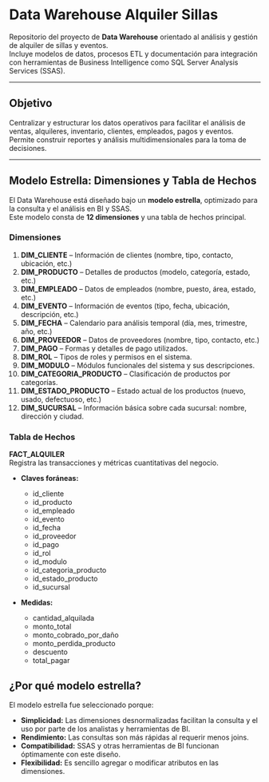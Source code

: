 # Data Warehouse Alquiler Sillas

Repositorio del proyecto de **Data Warehouse** orientado al análisis y gestión de alquiler de sillas y eventos.  
Incluye modelos de datos, procesos ETL y documentación para integración con herramientas de Business Intelligence como SQL Server Analysis Services (SSAS).

---

## Objetivo

Centralizar y estructurar los datos operativos para facilitar el análisis de ventas, alquileres, inventario, clientes, empleados, pagos y eventos.  
Permite construir reportes y análisis multidimensionales para la toma de decisiones.

---

## Modelo Estrella: Dimensiones y Tabla de Hechos

El Data Warehouse está diseñado bajo un **modelo estrella**, optimizado para la consulta y el análisis en BI y SSAS.  
Este modelo consta de **12 dimensiones** y una tabla de hechos principal.

### Dimensiones

1. **DIM_CLIENTE** – Información de clientes (nombre, tipo, contacto, ubicación, etc.)
2. **DIM_PRODUCTO** – Detalles de productos (modelo, categoría, estado, etc.)
3. **DIM_EMPLEADO** – Datos de empleados (nombre, puesto, área, estado, etc.)
4. **DIM_EVENTO** – Información de eventos (tipo, fecha, ubicación, descripción, etc.)
5. **DIM_FECHA** – Calendario para análisis temporal (día, mes, trimestre, año, etc.)
6. **DIM_PROVEEDOR** – Datos de proveedores (nombre, tipo, contacto, etc.)
7. **DIM_PAGO** – Formas y detalles de pago utilizados.
8. **DIM_ROL** – Tipos de roles y permisos en el sistema.
9. **DIM_MODULO** – Módulos funcionales del sistema y sus descripciones.
10. **DIM_CATEGORIA_PRODUCTO** – Clasificación de productos por categorías.
11. **DIM_ESTADO_PRODUCTO** – Estado actual de los productos (nuevo, usado, defectuoso, etc.)
12. **DIM_SUCURSAL** – Información básica sobre cada sucursal: nombre, dirección y ciudad.

### Tabla de Hechos

**FACT_ALQUILER**  
Registra las transacciones y métricas cuantitativas del negocio.

- **Claves foráneas:**  
  - id_cliente  
  - id_producto  
  - id_empleado  
  - id_evento  
  - id_fecha  
  - id_proveedor  
  - id_pago  
  - id_rol  
  - id_modulo  
  - id_categoria_producto  
  - id_estado_producto  
  - id_sucursal

- **Medidas:**  
  - cantidad_alquilada  
  - monto_total  
  - monto_cobrado_por_daño  
  - monto_perdida_producto  
  - descuento  
  - total_pagar

## ¿Por qué modelo estrella?

El modelo estrella fue seleccionado porque:

- **Simplicidad:** Las dimensiones desnormalizadas facilitan la consulta y el uso por parte de los analistas y herramientas de BI.
- **Rendimiento:** Las consultas son más rápidas al requerir menos joins.
- **Compatibilidad:** SSAS y otras herramientas de BI funcionan óptimamente con este diseño.
- **Flexibilidad:** Es sencillo agregar o modificar atributos en las dimensiones.
